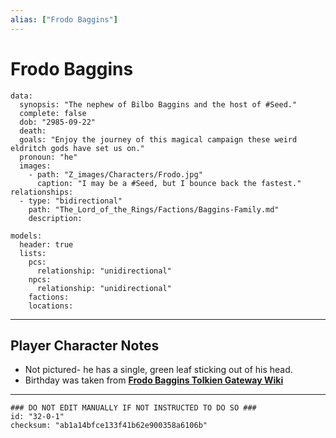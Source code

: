 ```yaml
---
alias: ["Frodo Baggins"]
---
```

# Frodo Baggins

```RpgManagerData
data: 
  synopsis: "The nephew of Bilbo Baggins and the host of #Seed."
  complete: false
  dob: "2985-09-22"
  death: 
  goals: "Enjoy the journey of this magical campaign these weird eldritch gods have set us on."
  pronoun: "he"
  images: 
    - path: "Z_images/Characters/Frodo.jpg"
      caption: "I may be a #Seed, but I bounce back the fastest."
relationships: 
  - type: "bidirectional"
    path: "The_Lord_of_the_Rings/Factions/Baggins-Family.md"
    description: 
```

```RpgManager
models: 
  header: true
  lists: 
    pcs: 
      relationship: "unidirectional"
    npcs: 
      relationship: "unidirectional"
    factions: 
    locations: 
```

---

## Player Character Notes

- Not pictured- he has a single, green leaf sticking out of his head.
- Birthday was taken from **[Frodo Baggins Tolkien Gateway Wiki](https://tolkiengateway.net/wiki/Frodo_Baggins)**

---

```RpgManagerID
### DO NOT EDIT MANUALLY IF NOT INSTRUCTED TO DO SO ###
id: "32-0-1"
checksum: "ab1a14bfce133f41b62e900358a6106b"
```
